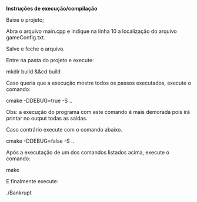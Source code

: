 <!-- Copy and paste the converted output. -->


**Instruções de execução/compilação**

 

 

Baixe o projeto;

Abra o arquivo main.cpp e indique na linha 10 a localização do arquivo gameConfig.txt.

Salve e feche o arquivo.

Entre na pasta do projeto e execute: 

mkdir build &&cd build

 

Caso queria que a execução mostre todos os passos executados, execute o comando:

cmake -DDEBUG=true -S ..

Obs: a execução do programa com este comando é mais demorada pois irá printar no output todas as saídas.

 

Caso contrário execute com o comando abaixo.

cmake -DDEBUG=false -S ..

 

Após a executação de um dos comandos listados acima, execute o comando:

make

 

E finalmente execute:

./Bankrupt

 
